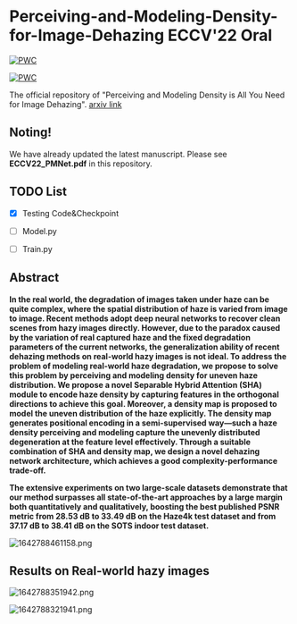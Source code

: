 # Perceiving-and-Modeling-Density-for-Image-Dehazing ECCV'22 Oral

[![PWC](https://img.shields.io/endpoint.svg?url=https://paperswithcode.com/badge/perceiving-and-modeling-density-is-all-you/image-dehazing-on-sots-indoor)](https://paperswithcode.com/sota/image-dehazing-on-sots-indoor?p=perceiving-and-modeling-density-is-all-you)

[![PWC](https://img.shields.io/endpoint.svg?url=https://paperswithcode.com/badge/perceiving-and-modeling-density-is-all-you/image-dehazing-on-haze4k)](https://paperswithcode.com/sota/image-dehazing-on-haze4k?p=perceiving-and-modeling-density-is-all-you)

The official repository of "Perceiving and Modeling Density is All You Need for Image Dehazing". [arxiv link](https://arxiv.org/abs/2111.09733)

## Noting!
We have already updated the latest manuscript. Please see **ECCV22_PMNet.pdf** in this repository.

## TODO List
- [X] Testing Code&Checkpoint
- [ ] Model.py
- [ ] Train.py


## Abstract
**In the real world, the degradation of images taken under haze can be quite complex, where the spatial distribution of haze is varied from image to image. Recent methods adopt deep neural networks to recover clean scenes from hazy images directly. However, due to the paradox caused by the variation of real captured haze and the fixed degradation parameters of the current networks, the generalization ability of recent dehazing methods on real-world hazy images is not ideal. To address the problem of modeling real-world haze degradation, we propose to solve this problem by perceiving and modeling density for uneven haze distribution. We propose a novel Separable Hybrid Attention (SHA) module to encode haze density by capturing features in the orthogonal directions to achieve this goal. Moreover, a density map is proposed to model the uneven distribution of the haze explicitly. The density map generates positional encoding in a semi-supervised way—such a haze density perceiving and modeling capture the unevenly distributed degeneration at the feature level effectively. Through a suitable combination of SHA and density map, we design a novel dehazing network architecture, which achieves a good complexity-performance trade-off.**

**The extensive experiments on two large-scale datasets demonstrate that our method surpasses all state-of-the-art approaches by a large margin both quantitatively and qualitatively, boosting the best published PSNR metric from 28.53 dB to 33.49 dB on the Haze4k test dataset and from 37.17 dB to 38.41 dB on the SOTS indoor test dataset.**



![1642788461158.png](./img/1642788461158.png)





## Results on Real-world hazy images

![1642788351942.png](./img/1642788351942.png)


![1642788321941.png](./img/1642788321941.png)
